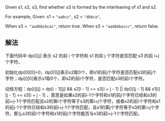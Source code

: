 Given s1, s2, s3, find whether s3 is formed by the interleaving of s1 and s2.

For example,
Given:
s1 = `"aabcc"`,
s2 = `"dbbca"`,

When s3 =` "aadbbcbcac"`, return true.
When s3 = `"aadbbbaccc"`, return false.

## 解法

下面代码中 dp[i][j] 表示 s2 的前 i 个字符和 s1 的前 j 个字符是否匹配 s3 的前 i+j 个字符。

初始化dp[0][0]=0，dp[0][j]表示s2取0个，即s1的前j个字符是否匹配s3的前j个字符；dp[i][0]表示s1取0个，即s2的前i个字符，是否匹配s3的前i个字符。

动规方程：dp[i][j] = dp[i - 1][j] && s2[i - 1] == s3[i + j - 1]  ||  dp[i][j - 1] && s1[i][j - 1] == s3[i + j - 1] ，意思是如果s2的前i-1个字符和s1的前j个字符已经和s3的前i+j-1个字符匹配且s2的第i个字符等于s3的第i+j个字符，或者s2的前i个字符和s1的前j-1个字符已经和s3的前i+j-1个字符匹配，且s1的第j个字符等于s3的第i+j个字符，那么s2的前i个字符和s1的前j个字符能否与s3的前i+j-1个字符匹配。
